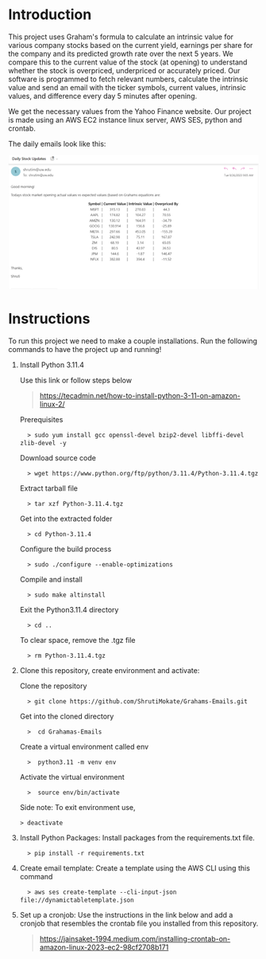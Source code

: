 # Introduction
This project uses Graham's formula to calculate an intrinsic value for various company stocks based on the current yield, 
earnings per share for the company and its predicted growth rate over the next 5 years.
We compare this to the current value of the stock (at opening) to understand whether the stock is overpriced, underpriced 
or accurately priced. 
Our software is programmed to fetch relevant numbers, calculate the intrinsic value and send an email with the ticker 
symbols, current values, intrinsic values, and difference every day 5 minutes after opening. 

We get the necessary values from the Yahoo Finance website. Our project is made using an AWS EC2 instance linux server,
AWS SES, python and crontab. 

The daily emails look like this:

![img.png](img.png)

# Instructions
To run this project we need to make a couple installations. Run the following commands to have the project up and running!


1. Install Python 3.11.4

      Use this link or follow steps below
   
      > https://tecadmin.net/how-to-install-python-3-11-on-amazon-linux-2/
   
      Prerequisites   

         > sudo yum install gcc openssl-devel bzip2-devel libffi-devel zlib-devel -y 

      Download source code

         > wget https://www.python.org/ftp/python/3.11.4/Python-3.11.4.tgz

   Extract tarball file

         > tar xzf Python-3.11.4.tgz 

   Get into the extracted folder

         > cd Python-3.11.4 

   Configure the build process

         > sudo ./configure --enable-optimizations

   Compile and install

         > sudo make altinstall 

   Exit the Python3.11.4 directory

         > cd ..
   
   To clear space, remove the .tgz file

         > rm Python-3.11.4.tgz 
   
 
1. Clone this repository, create environment and activate:

   Clone the repository
         
         > git clone https://github.com/ShrutiMokate/Grahams-Emails.git

   Get into the cloned directory

         >  cd Grahamas-Emails

   Create a virtual environment called env

         >  python3.11 -m venv env 

   Activate the virtual environment

         >  source env/bin/activate  

   Side note: To exit environment use,

       > deactivate 

   
3. Install Python Packages:
Install packages from the requirements.txt file. 

         > pip install -r requirements.txt

4. Create email template: 
Create a template using the AWS CLI using this command

         > aws ses create-template --cli-input-json  file://dynamictabletemplate.json

5. Set up a cronjob:
Use the instructions in the link below and add a cronjob that resembles the crontab file you installed from this repository. 

   > https://jainsaket-1994.medium.com/installing-crontab-on-amazon-linux-2023-ec2-98cf2708b171
